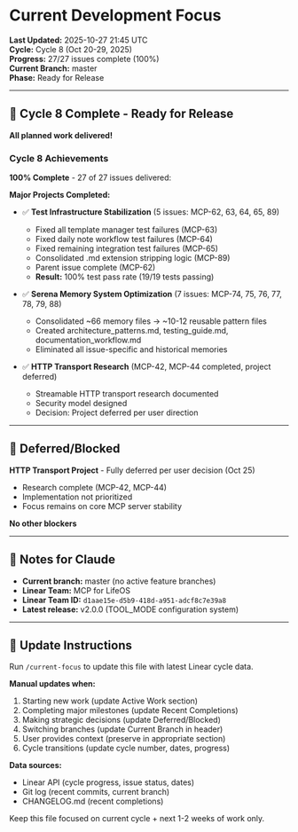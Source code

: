 # Current Development Focus

**Last Updated:** 2025-10-27 21:45 UTC  
**Cycle:** Cycle 8 (Oct 20-29, 2025)  
**Progress:** 27/27 issues complete (100%)  
**Current Branch:** master  
**Phase:** Ready for Release

---

## 🎉 Cycle 8 Complete - Ready for Release

**All planned work delivered!**

### Cycle 8 Achievements

**100% Complete** - 27 of 27 issues delivered:

**Major Projects Completed:**

- ✅ **Test Infrastructure Stabilization** (5 issues: MCP-62, 63, 64, 65, 89)
  - Fixed all template manager test failures (MCP-63)
  - Fixed daily note workflow test failures (MCP-64)
  - Fixed remaining integration test failures (MCP-65)
  - Consolidated .md extension stripping logic (MCP-89)
  - Parent issue complete (MCP-62)
  - **Result:** 100% test pass rate (19/19 tests passing)

- ✅ **Serena Memory System Optimization** (7 issues: MCP-74, 75, 76, 77, 78, 79, 88)
  - Consolidated ~66 memory files → ~10-12 reusable pattern files
  - Created architecture_patterns.md, testing_guide.md, documentation_workflow.md
  - Eliminated all issue-specific and historical memories

- ✅ **HTTP Transport Research** (MCP-42, MCP-44 completed, project deferred)
  - Streamable HTTP transport research documented
  - Security model designed
  - Decision: Project deferred per user direction

---

## 🚫 Deferred/Blocked

**HTTP Transport Project** - Fully deferred per user decision (Oct 25)

- Research complete (MCP-42, MCP-44)
- Implementation not prioritized
- Focus remains on core MCP server stability

**No other blockers**

---

## 📌 Notes for Claude

- **Current branch:** master (no active feature branches)
- **Linear Team:** MCP for LifeOS
- **Linear Team ID:** `d1aae15e-d5b9-418d-a951-adcf8c7e39a8`
- **Latest release:** v2.0.0 (TOOL_MODE configuration system)

---

## 🔄 Update Instructions

Run `/current-focus` to update this file with latest Linear cycle data.

**Manual updates when:**

1. Starting new work (update Active Work section)
2. Completing major milestones (update Recent Completions)
3. Making strategic decisions (update Deferred/Blocked)
4. Switching branches (update Current Branch in header)
5. User provides context (preserve in appropriate section)
6. Cycle transitions (update cycle number, dates, progress)

**Data sources:**

- Linear API (cycle progress, issue status, dates)
- Git log (recent commits, current branch)
- CHANGELOG.md (recent completions)

Keep this file focused on current cycle + next 1-2 weeks of work only.
